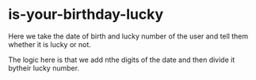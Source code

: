 # is-your-birthday-lucky
<p>Here we take the date of birth and lucky number of the user and tell them whether it is lucky or not.</p>
<p>The logic here is that we add nthe digits of the date and then divide it bytheir lucky number.
